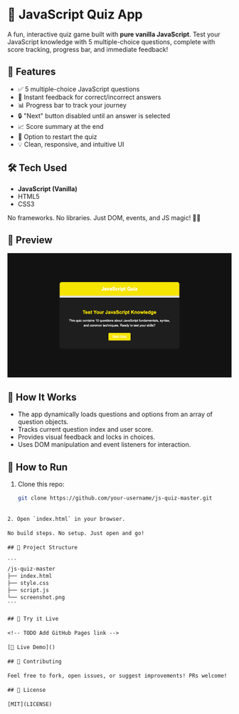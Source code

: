 # 🎯 JavaScript Quiz App

A fun, interactive quiz game built with **pure vanilla JavaScript**. Test your JavaScript knowledge with 5 multiple-choice questions, complete with score tracking, progress bar, and immediate feedback!

## 🚀 Features

- ✅ 5 multiple-choice JavaScript questions
- 🧠 Instant feedback for correct/incorrect answers
- 📊 Progress bar to track your journey
- 🔒 "Next" button disabled until an answer is selected
- 📈 Score summary at the end
- 🔁 Option to restart the quiz
- 💡 Clean, responsive, and intuitive UI

## 🛠 Tech Used

- **JavaScript (Vanilla)**
- HTML5
- CSS3

No frameworks. No libraries. Just DOM, events, and JS magic! 🧙‍♂️

## 📸 Preview

![Quiz Screenshot](./screenshot.png)

## 🧩 How It Works

- The app dynamically loads questions and options from an array of question objects.
- Tracks current question index and user score.
- Provides visual feedback and locks in choices.
- Uses DOM manipulation and event listeners for interaction.

## 🔧 How to Run

1. Clone this repo:
   ```bash
   git clone https://github.com/your-username/js-quiz-master.git
````

2. Open `index.html` in your browser.

No build steps. No setup. Just open and go!

## 📁 Project Structure

```
/js-quiz-master
├── index.html
├── style.css
├── script.js
└── screenshot.png
```

## 🎉 Try it Live

<!-- TODO Add GitHub Pages link -->

[🔗 Live Demo]()

## 🤝 Contributing

Feel free to fork, open issues, or suggest improvements! PRs welcome!

## 📜 License

[MIT](LICENSE)
